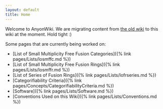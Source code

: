 ```yaml
---
layout: default
title: Home
---
```

Welcome to AnyonWiki. We are migrating content from [the old wiki](http://www.thphys.nuim.ie/AnyonWiki/index.php/Main_Page) to this wiki at the moment. Hold tight :)


Some pages that are currently being worked on:
* [List of Small Multiplicity Free Fusion Categories]({% link pages/Lists/losmffc.md %})
* [List of Small Multiplicity Free Fusion Rings]({% link pages/Lists/losmffr.md %})
* [List of Series of Fusion Rings]({% link pages/Lists/lofrseries.md %})
* [Categorifiability Criteria]({% link pages/Concepts/CategorifiabilityCriteria.md %})
* [Software]({% link pages/Lists/Software.md %})
* [Conventions Used on this Wiki]({% link pages/Lists/Conventions.md %})
